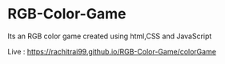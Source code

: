 # RGB-Color-Game
Its an RGB color game created using html,CSS and JavaScript

Live : https://rachitrai99.github.io/RGB-Color-Game/colorGame
